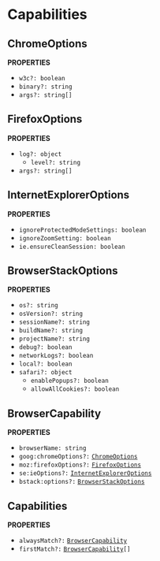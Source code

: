 # Capabilities

## ChromeOptions

**PROPERTIES**

* `w3c?: boolean`
* `binary?: string`
* `args?: string[]`

## FirefoxOptions

**PROPERTIES**

* `log?: object`
  * `level?: string`
* `args?: string[]`

## InternetExplorerOptions

**PROPERTIES**

* `ignoreProtectedModeSettings: boolean`
* `ignoreZoomSetting: boolean`
* `ie.ensureCleanSession: boolean`

## BrowserStackOptions

**PROPERTIES**

* `os?: string`
* `osVersion?: string`
* `sessionName?: string`
* `buildName?: string`
* `projectName?: string`
* `debug?: boolean`
* `networkLogs?: boolean`
* `local?: boolean`
* `safari?: object`
  * `enablePopups?: boolean`
  * `allowAllCookies?: boolean`

## BrowserCapability

**PROPERTIES**

* `browserName: string`
* `goog:chromeOptions?:` [`ChromeOptions`](capabilities.md#chromeoptions)
* `moz:firefoxOptions?:` [`FirefoxOptions`](capabilities.md#firefoxoptions)
* `se:ieOptions?:` [`InternetExplorerOptions`](capabilities.md#internetexploreroptions)
* `bstack:options?:` [`BrowserStackOptions`](capabilities.md#browserstackoptions)

## Capabilities

**PROPERTIES**

* `alwaysMatch?:` [`BrowserCapability`](capabilities.md#browsercapability)
* `firstMatch?:` [`BrowserCapability`](capabilities.md#browsercapability)`[]`

